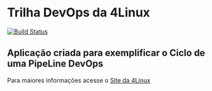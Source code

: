 # Trilha DevOps da 4Linux

<!-- Altere a Flag abaixo com sua URL do Travis -->
[![Build Status](https://travis-ci.com/fabiobertolazzi/DevOpsLab-HelloWorld.svg?branch=master)](https://travis-ci.com/fabiobertolazzi/DevOpsLab-HelloWorld)

## Aplicação criada para exemplificar o Ciclo de uma PipeLine DevOps


Para maiores informações acesse o [Site da 4Linux](https://www.4linux.com.br/cursos/devops)
